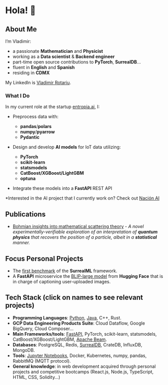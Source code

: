 # Hola! 👋

## About Me
I’m Vladimir:
 - a passionate **Mathematician** and **Physicist**
 - working as a **Data scientist** & **Backend engineer**
 - part-time open source contributions to **PyTorch**, **SurrealDB**...
 - fluent in **English** and **Spanish**
 - residing in **CDMX**

My LinkedIn is [Vladimir Rotariu](https://www.linkedin.com/in/vladimir-rotariu-87081622b/).

### What I Do
In my current role at the startup [entropia.ai](https://entropia.ai/en), I:

- Preprocess data with:
  - **pandas**/**polars**
  - **numpy**/**pyarrow**
  - **Pydantic**
    
- Design and develop **AI models** for IoT data utilizing:
  - **PyTorch**
  - **scikit-learn**
  - **statsmodels**
  - **CatBoost/XGBoost/LightGBM**
  - **optuna**
    
 - Integrate these models into a **FastAPI** REST API

*Interested in the AI project that I currently work on? Check out [Nación AI](https://entropia.ai/en/solutions/nacion-ai)

## Publications 
* [Bohmian insights into mathematical scattering theory](https://scholar.google.nl/citations?view_op=view_citation&hl=nl&user=PZCJoksAAAAJ&sortby=pubdate&citation_for_view=PZCJoksAAAAJ:aqlVkmm33-oC) -
  *A novel experimentally-verifiable exploration of an interpretation of **quantum physics** that recovers the position of a particle, albeit in a **statistical** manner.*

## Focus Personal Projects
* The [first benchmark](https://github.com/vladimirrotariu/surrealml-vs-onnx-vs-pytorch) of the **SurrealML** framework.
* A **FastAPI** microservice the [BLIP-large model](https://github.com/sponteen/high_quality_image_captioner) from **Hugging Face** that is in charge of captioning user-uploaded images.

## Tech Stack (click on names to see relevant projects)
* **Programming Languages**: [Python](https://github.com/vladimirrotariu/parallel-monte-carlo-simulations/blob/main/parallel_simulations/parallel_simulations.py), [Java](https://github.com/vladimirrotariu/spark-utility-classes/tree/main), C++, Rust.
* **GCP Data Engineering Products Suite**: Cloud Dataflow, Google BigQuery, Cloud Composer...
* **Main Frameworks/tools**: [FastAPI](https://github.com/sponteen/high_quality_image_captioner), PyTorch, scikit-learn, statsmodels, CatBoost/XGBoost/LightGBM, [Apache Beam](https://github.com/vladimirrotariu/parallel-monte-carlo-simulations).
* **Databases**: PostgreSQL, Redis, [SurrealDB](https://github.com/vladimirrotariu/surrealml-vs-onnx-vs-pytorch/tree/main), CrateDB, InfluxDB, MongoDB.
* **Tools**: [Jupyter Notebooks](https://github.com/vladimirrotariu/parallel-monte-carlo-simulations/blob/main/demos/demo_coin_sequences.ipynb), Docker, Kubernetes, numpy, pandas, RabbitMQ (MQTT protocol).
* **General knowledge**: in web development acquired through personal projects and competitive bootcamps (React.js, Node.js, TypeScript, HTML, CSS, Solidity...)
